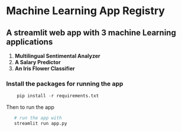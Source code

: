 # Machine Learning App Registry

## A streamlit web app with 3 machine Learning applications

1. **Multilingual Sentimental Analyzer**
2. **A Salary Predictor**
3. **An Iris Flower Classifier**

### Install the packages for running the app

```python
    pip install -r requirements.txt

```

Then to run the app

```python
   # run the app with
   streamlit run app.py
```
